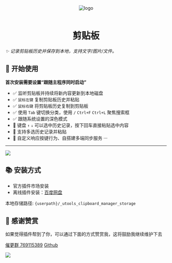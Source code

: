<div align="center">
  <img src="https://s3.bmp.ovh/imgs/2022/08/15/2bd09da63faf0d78.png" alt="logo" />
  <br></br>
  <h1>剪贴板</h1>
</div>

*✨ 记录剪贴板历史并保存到本地，支持文字/图片/文件。*

## 🔰 开始使用

**首次安装需要设置“跟随主程序同时启动”**

- ✅ 监听剪贴板并持续将新内容更新到本地磁盘
- ✅ `鼠标左键` 复制剪贴板历史并粘贴
- ✅ `鼠标右键` 将剪贴板历史复制到剪贴板
- ✅ 使用 `Tab` 键切换分类，使用 `/`  `Ctrl+F` `Ctrl+L` 聚焦搜索框
- ✅ 跟随系统设置的深色模式
- 🎁 键盘 `↑` `↓` 可以选中历史记录，按下回车直接粘贴选中内容
- 🎁 支持多选历史记录并粘贴
- 🎁 自定义响应按键行为、自搭建多端同步服务 ···

--------

![](https://s3.bmp.ovh/imgs/2022/08/15/6b9d2a5c03bd6cd7.png)

## 📚 安装方式

- 官方插件市场安装
- 离线插件安装：[百度网盘](https://pan.baidu.com/s/14GJIXWDU2F4jsqDDq73aFg?pwd=Ziuc)

本地存储路径: `{userpath}/_utools_clipboard_manager_storage`

## 💝 感谢赞赏

如果觉得插件帮到了你，可以通过下面的方式赞赏我，这将鼓励我继续维护下去

[催更群 769115389](https://qm.qq.com/cgi-bin/qm/qr?k=9qfHKTaQuWqYN1ys1yiQPdJ4iIlHwgL5&jump_from=webapi)  [Github](https://github.com/ZiuChen)

![](https://s3.bmp.ovh/imgs/2022/08/15/fc03d4f1a31787f4.png)